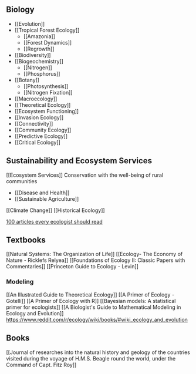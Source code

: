 ## Biology
- [[Evolution]]
- [[Tropical Forest Ecology]]
	- [[Amazonia]]
	- [[Forest Dynamics]]
	- [[Regrowth]]
- [[Biodiversity]]
- [[Biogeochemistry]]
	- [[Nitrogen]]
	- [[Phosphorus]]
- [[Botany]]
	- [[Photosynthesis]]
	- [[Nitrogen Fixation]]
- [[Macroecology]]
- [[Theoretical Ecology]]
- [[Ecosystem Functioning]]
- [[Invasion Ecology]]
- [[Connectivity]]
- [[Community Ecology]]
- [[Predictive Ecology]]
- [[Critical Ecology]]

## Sustainability and Ecosystem Services
[[Ecosystem Services]]
Conservation with the well-being of rural communities
- [[Disease and Health]]
- [[Sustainable Agriculture]]

[[Climate Change]]
[[Historical Ecology]]


[100 articles every ecologist should read](https://www-nature-com.proxy3.library.mcgill.ca/articles/s41559-017-0370-9)


## Textbooks
[[Natural Systems: The Organization of Life]]
[[Ecology- The Economy of Nature - Ricklefs Relyea]]
[[Foundations of Ecology II: Classic Papers with Commentaries]]
[[Princeton Guide to Ecology - Levin]]
### Modeling
[[An Illustrated Guide to Theoretical Ecology]]
[[A Primer of Ecology - Gotelli]]
[[A Primer of Ecology with R]]
[[Bayesian models: A statistical primer for ecologists]]
[[A Biologist's Guide to Mathematical Modeling in Ecology and Evolution]]
https://www.reddit.com/r/ecology/wiki/books/#wiki_ecology_and_evolution

## Books

[[Journal of researches into the natural history and geology of the countries visited during the voyage of H.M.S. Beagle round the world, under the Command of Capt. Fitz Roy]]